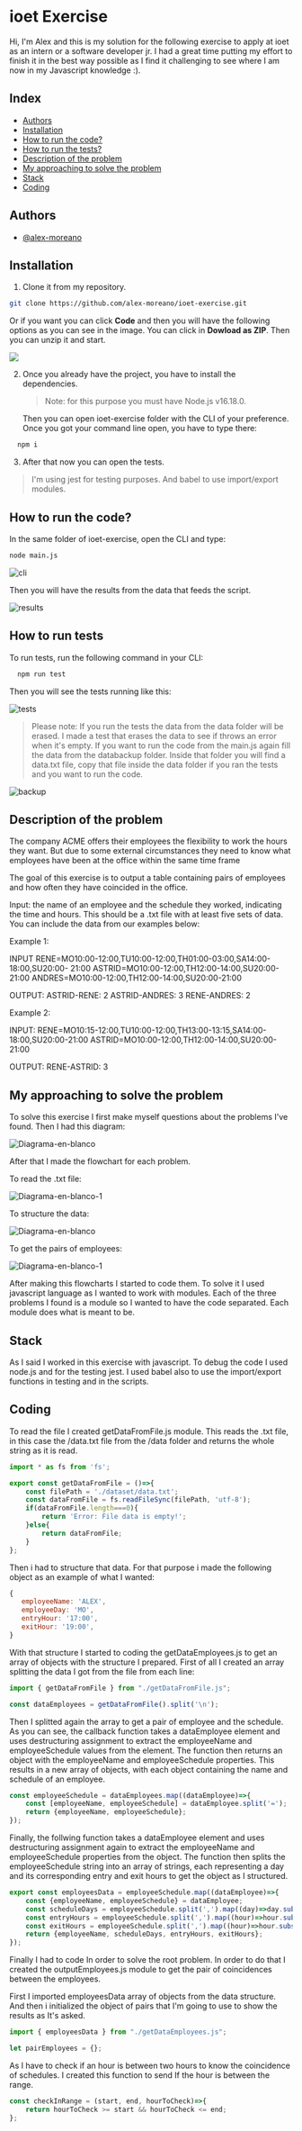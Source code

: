 
# ioet Exercise
Hi, I'm Alex and this is my solution for the following exercise to apply at ioet as an intern or a software developer jr. I had a great time putting my effort to finish it in the best way possible as I find it challenging
to see where I am now in my Javascript knowledge :).

## Index
- [Authors](#Authors)
- [Installation](#Installation)
- [How to run the code?](#How-to-run-the-code?)
- [How to run the tests?](#How-to-run-the-tests?)
- [Description of the problem](#Description-of-the-problem)
- [My approaching to solve the problem](#My-approaching-to-solve-the-problem)
- [Stack](#Stack)
- [Coding](#Coding)

## Authors

- [@alex-moreano](https://www.github.com/alex-moreano)


## Installation
1. Clone it from my repository.

```bash
git clone https://github.com/alex-moreano/ioet-exercise.git
```
   Or if you want you can click <b>Code</b> and then you will have the following options as you can see in the image. You can click in <b>Dowload as ZIP</b>. Then you can unzip it and start.
   
   <img src="https://i.ibb.co/2YKKsFZ/image-2022-12-06-131903167.png"/>
   
2. Once you already have the project, you have to install the dependencies.
      > Note: for this purpose you must have Node.js v16.18.0.
      
   Then you can open ioet-exercise folder with the CLI of your preference.
   Once you got your command line open, you have to type there:
   
```bash
  npm i
```
3. After that now you can open the tests.
>I'm using jest for testing purposes. And babel to use import/export modules.

## How to run the code?

In the same folder of ioet-exercise, open the CLI and type:

```bash
node main.js
```
<img src="https://i.ibb.co/Mcq7Y1Q/cli.png" alt="cli" border="0">

Then you will have the results from the data that feeds the script.

<img src="https://i.ibb.co/wy2BB5k/results.png" alt="results" border="0">

## How to run tests

To run tests, run the following command in your CLI:

```bash
  npm run test
```

Then you will see the tests running like this:

<img src="https://i.ibb.co/9GjBrLp/tests.png" alt="tests" border="0">

>Please note: If you run the tests the data from the data folder will be erased. I made a test that erases the data to see if throws an error when it's empty.
If you want to run the code from the main.js again fill the data from the databackup folder. Inside that folder you will find a data.txt file, copy that file inside
the data folder if you ran the tests and you want to run the code.
<img src="https://i.ibb.co/c30Lxkq/backup.png" alt="backup" border="0">

## Description of the problem
The company ACME offers their employees the flexibility to work the hours they want. But due to some external circumstances they need to know what employees have been at the office within the same time frame

The goal of this exercise is to output a table containing pairs of employees and how often they have coincided in the office.

Input: the name of an employee and the schedule they worked, indicating the time and hours. This should be a .txt file with at least five sets of data. You can include the data from our examples below:

Example 1:

INPUT
RENE=MO10:00-12:00,TU10:00-12:00,TH01:00-03:00,SA14:00-18:00,SU20:00- 21:00
ASTRID=MO10:00-12:00,TH12:00-14:00,SU20:00-21:00
ANDRES=MO10:00-12:00,TH12:00-14:00,SU20:00-21:00


OUTPUT:
ASTRID-RENE: 2
ASTRID-ANDRES: 3
RENE-ANDRES: 2

Example 2:

INPUT:
RENE=MO10:15-12:00,TU10:00-12:00,TH13:00-13:15,SA14:00-18:00,SU20:00-21:00
ASTRID=MO10:00-12:00,TH12:00-14:00,SU20:00-21:00

OUTPUT:
RENE-ASTRID: 3

## My approaching to solve the problem

To solve this exercise I first make myself questions about the problems I've found. Then I had this diagram:

<img src="https://i.ibb.co/bHxfFBq/Diagrama-en-blanco.png" alt="Diagrama-en-blanco" border="0">

After that I made the flowchart for each problem.

To read the .txt file:

<img src="https://i.ibb.co/K9rfF7Q/Diagrama-en-blanco-1.png" alt="Diagrama-en-blanco-1" border="0">

To structure the data:

<img src="https://i.ibb.co/QFRzbr9/Diagrama-en-blanco.jpg" alt="Diagrama-en-blanco" border="0">

To get the pairs of employees:

<img src="https://i.ibb.co/Xk4RRmn/Diagrama-en-blanco-1.jpg" alt="Diagrama-en-blanco-1" border="0">

After making this flowcharts I started to code them. To solve it I used javascript language as I wanted to work with modules. Each of the three problems I found is a module so I wanted to have the code separated. Each module does what is meant to be.

## Stack

As I said I worked in this exercise with javascript. To debug the code I used node.js and for the testing jest. I used babel also to use the import/export functions in testing and in the scripts.

## Coding

To read the file I created getDataFromFile.js module. This reads the .txt file, in this case the /data.txt file from the /data folder and returns the whole string as it is read.

```js
import * as fs from 'fs';

export const getDataFromFile = ()=>{
    const filePath = './dataset/data.txt';
    const dataFromFile = fs.readFileSync(filePath, 'utf-8');
    if(dataFromFile.length===0){
        return 'Error: File data is empty!';
    }else{
        return dataFromFile;
    }
};
```

Then i had to structure that data. For that purpose i made the following object as an example of what I wanted:

```js
{
   employeeName: 'ALEX',
   employeeDay: 'MO',
   entryHour: '17:00',
   exitHour: '19:00',
}
```

With that structure I started to coding the getDataEmployees.js to get an array of objects with the structure I prepared.
First of all I created an array splitting the data I got from the file from each line:

```js
import { getDataFromFile } from "./getDataFromFile.js";

const dataEmployees = getDataFromFile().split('\n');
``` 

Then I splitted again the array to get a pair of employee and the schedule. As you can see, the callback function takes a dataEmployee element and uses destructuring assignment to extract the employeeName and employeeSchedule values from the element. The function then returns an object with the employeeName and employeeSchedule properties. This results in a new array of objects, with each object containing the name and schedule of an employee.

```js
const employeeSchedule = dataEmployees.map((dataEmployee)=>{
    const [employeeName, employeeSchedule] = dataEmployee.split('=');
    return {employeeName, employeeSchedule};
});
```
Finally, the follwing function takes a dataEmployee element and uses destructuring assignment again to extract the employeeName and employeeSchedule properties from the object. The function then splits the employeeSchedule string into an array of strings, each representing a day and its corresponding entry and exit hours to get the object as I structured.

```js
export const employeesData = employeeSchedule.map((dataEmployee)=>{
    const {employeeName, employeeSchedule} = dataEmployee;
    const scheduleDays = employeeSchedule.split(',').map((day)=>day.substring(0,2));
    const entryHours = employeeSchedule.split(',').map((hour)=>hour.substring(2,7));
    const exitHours = employeeSchedule.split(',').map((hour)=>hour.substring(8,14));
    return {employeeName, scheduleDays, entryHours, exitHours};
});
```

Finally I had to code In order to solve the root problem. In order to do that I created the outputEmployees.js module to get the pair of coincidences between the employees.

First I imported employeesData array of objects from the data structure. And then i initialized the object of pairs that I'm going to use to show the results as It's asked.

```js
import { employeesData } from "./getDataEmployees.js";

let pairEmployees = {};
```

As I have to check if an hour is between two hours to know the coincidence of schedules. I created this function to send If the hour is between the range.

```js
const checkInRange = (start, end, hourToCheck)=>{
    return hourToCheck >= start && hourToCheck <= end;
};
```
```
